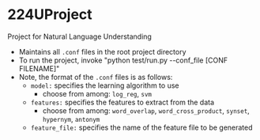 # 224UProject
Project for Natural Language Understanding

* Maintains all `.conf` files in the root project directory
* To run the project, invoke "python test/run.py --conf_file [CONF FILENAME]"  
* Note, the format of the `.conf` files is as follows:
    * `model:` specifies the learning algorithm to use
        * choose from among: `log_reg`, `svm`
    * `features:` specifies the features to extract from the data 
        * choose from among: `word_overlap`, `word_cross_product`, `synset`, `hypernym`, `antonym`
    * `feature_file:` specifies the name of the feature file to be generated


